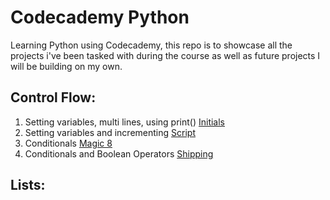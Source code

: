 # Codecademy Python

Learning Python using Codecademy, this repo is to showcase all the projects i've been tasked with during the course as well as future projects I will be building on my own.

## Control Flow:
1. Setting variables, multi lines, using print() [Initials](https://github.com/Epic91/learning-python/blob/master/Projects/initials.py)
2. Setting variables and incrementing [Script](https://github.com/Epic91/learning-python/blob/master/Projects/script.py)
3. Conditionals [Magic 8](https://github.com/Epic91/learning-python/blob/master/Projects/magic8.py)
4. Conditionals and Boolean Operators  [Shipping](https://github.com/Epic91/learning-python/blob/master/Projects/shipping.py)

## Lists: